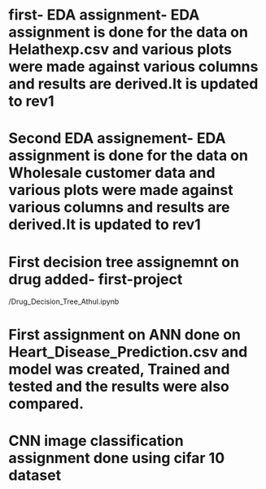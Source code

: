 # first- EDA assignment- EDA assignment is done for the data on Helathexp.csv and various plots were made against various columns and results are derived.It is updated to rev1
# Second EDA assignement- EDA assignment is done for the data on Wholesale customer data and various plots were made against various columns and results are derived.It is updated to rev1
# First decision tree assignemnt on drug added-     first-project
/Drug_Decision_Tree_Athul.ipynb
# First assignment on ANN done on Heart_Disease_Prediction.csv and model was created, Trained and tested and the results were also compared.
# CNN image classification assignment done using cifar 10 dataset
